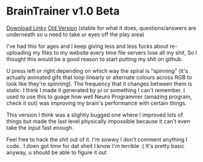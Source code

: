 BrainTrainer v1.0 Beta
============

<a href="https://github.com/Tophness/BrainTrainer/blob/master/BrainTrainer/bin/Release/BrainTrainer.zip?raw=true">Download Linky</a>
<a href="https://github.com/Tophness/BrainTrainer/blob/master/BrainTrainer/bin/Release/BrainTrainer_v0.5.zip?raw=true">Old Version</a> (stable for what it does, questions/answers are underneath so u need to take ur eyes off the play area)

I've had this for ages and I keep giving less and less fucks about re-uploading my files to my website every time file servers lose all my shit,
So I thought this would be a good reason to start putting my shit on github.

U press left or right depending on which way the spiral is "spinning" (it's actually animated gifs that loop linearly or alternate colours across RGB to look like they're spinning).
The frequency that it changes between them is static. I think I made it generated by pi or something I can't remember.
I used to use this to guage how well Neuro Programmer (amazing program, check it out) was improving my brain's performance with certain things.

This version I think was a slightly bugged one where I improved lots of things but made the last level physically impossible because it can't even take the input fast enough.

Feel free to hack the shit out of it.
I'm sowwy I don't comment anything I code.. I doen got time for dat sheit I know I'm terrible :(
It's pretty basic anyway, u should be able to figure it out